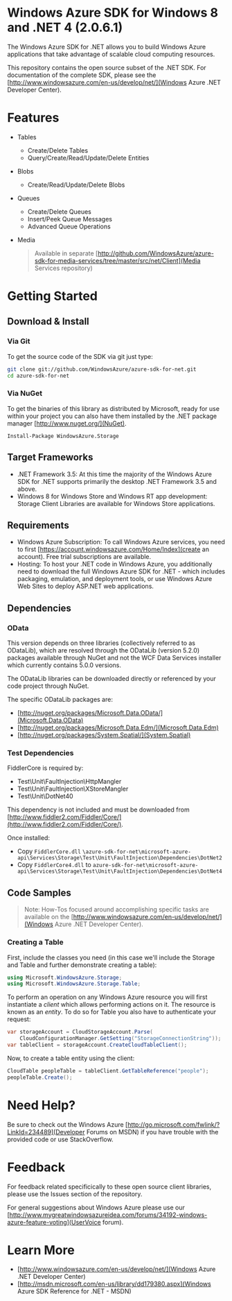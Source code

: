 # Windows Azure SDK for Windows 8 and .NET 4 (2.0.6.1)

The Windows Azure SDK for .NET allows you to build Windows Azure applications 
that take advantage of scalable cloud computing resources.

This repository contains the open source subset of the .NET SDK. For documentation of the 
complete SDK, please see the [http://www.windowsazure.com/en-us/develop/net/](Windows Azure .NET Developer Center).

# Features

- Tables
    - Create/Delete Tables
    - Query/Create/Read/Update/Delete Entities
- Blobs
    - Create/Read/Update/Delete Blobs
- Queues
    - Create/Delete Queues
    - Insert/Peek Queue Messages
    - Advanced Queue Operations
- Media

    > Available in separate [http://github.com/WindowsAzure/azure-sdk-for-media-services/tree/master/src/net/Client](Media Services repository)

# Getting Started

## Download & Install

### Via Git

To get the source code of the SDK via git just type:

```bash
git clone git://github.com/WindowsAzure/azure-sdk-for-net.git
cd azure-sdk-for-net
```

### Via NuGet

To get the binaries of this library as distributed by Microsoft, ready for use
within your project you can also have them installed by the .NET package manager [http://www.nuget.org/](NuGet).

`Install-Package WindowsAzure.Storage`

## Target Frameworks

- .NET Framework 3.5: At this time the majority of the Windows Azure SDK for .NET supports primarily the desktop .NET Framework 3.5 and above.
- Windows 8 for Windows Store and Windows RT app development: Storage Client Libraries are available for Windows Store applications.

## Requirements

- Windows Azure Subscription: To call Windows Azure services, you need to first [https://account.windowsazure.com/Home/Index](create an account). Free trial subscriptions are available.
- Hosting: To host your .NET code in Windows Azure, you additionally need to download the full Windows Azure SDK for .NET - which includes packaging,
    emulation, and deployment tools, or use Windows Azure Web Sites to deploy ASP.NET web applications.

## Dependencies

### OData

This version depends on three libraries (collectively referred to as ODataLib), which are resolved through the ODataLib (version 5.2.0) packages available through NuGet and not the WCF Data Services installer which currently contains 5.0.0 versions.  

The ODataLib libraries can be downloaded directly or referenced by your code project through NuGet.  

The specific ODataLib packages are:

- [http://nuget.org/packages/Microsoft.Data.OData/](Microsoft.Data.OData)
- [http://nuget.org/packages/Microsoft.Data.Edm/](Microsoft.Data.Edm)
- [http://nuget.org/packages/System.Spatial/](System.Spatial)

### Test Dependencies

FiddlerCore is required by:

- Test\Unit\FaultInjection\HttpMangler
- Test\Unit\FaultInjection\XStoreMangler
- Test\Unit\DotNet40

This dependency is not included and must be downloaded from [http://www.fiddler2.com/Fiddler/Core/](http://www.fiddler2.com/Fiddler/Core/).

Once installed:

- Copy `FiddlerCore.dll` `\azure-sdk-for-net\microsoft-azure-api\Services\Storage\Test\Unit\FaultInjection\Dependencies\DotNet2`
- Copy `FiddlerCore4.dll` to `azure-sdk-for-net\microsoft-azure-api\Services\Storage\Test\Unit\FaultInjection\Dependencies\DotNet4`

## Code Samples

> Note:
> How-Tos focused around accomplishing specific tasks are available on the [http://www.windowsazure.com/en-us/develop/net/](Windows Azure .NET Developer Center).

### Creating a Table

First, include the classes you need (in this case we'll include the Storage and Table
and further demonstrate creating a table):

```csharp
using Microsoft.WindowsAzure.Storage;
using Microsoft.WindowsAzure.Storage.Table;
```

To perform an operation on any Windows Azure resource you will first instantiate
a *client* which allows performing actions on it. The resource is known as an 
*entity*. To do so for Table you also have to authenticate your request:

```csharp
var storageAccount = CloudStorageAccount.Parse(
    CloudConfigurationManager.GetSetting("StorageConnectionString"));
var tableClient = storageAccount.CreateCloudTableClient();
```

Now, to create a table entity using the client:

```csharp
CloudTable peopleTable = tableClient.GetTableReference("people");
peopleTable.Create();
```

# Need Help?
Be sure to check out the Windows Azure [http://go.microsoft.com/fwlink/?LinkId=234489](Developer Forums on MSDN) if you have trouble with the provided code or use 
StackOverflow.

# Feedback

For feedback related specificically to these open source client libraries, please use the Issues section of the repository.

For general suggestions about Windows Azure please use our [http://www.mygreatwindowsazureidea.com/forums/34192-windows-azure-feature-voting](UserVoice forum).

# Learn More

- [http://www.windowsazure.com/en-us/develop/net/](Windows Azure .NET Developer Center)
- [http://msdn.microsoft.com/en-us/library/dd179380.aspx](Windows Azure SDK Reference for .NET - MSDN)
